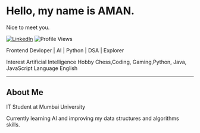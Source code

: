 # Hello, my name is AMAN.

Nice to meet you.

[![LinkedIn](https://img.shields.io/badge/LinkedIn-LINKEDIN-blue?style=flat&logo=linkedin)](https://www.linkedin.com/in/amanprajapati004) 
![Profile Views](https://komarev.com/ghpvc/?username=/Amankumar-004)

Frontend Devloper | AI | Python  | DSA | Explorer

Interest Artificial Intelligence Hobby Chess,Coding, Gaming,Python, Java, JavaScript Language English

---

## About Me

IT Student at Mumbai University

Currently learning AI and improving my data structures and algorithms skills.

